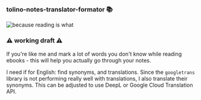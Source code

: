 ### tolino-notes-translator-formator 📚

![because reading is what](https://media.giphy.com/media/v1.Y2lkPTc5MGI3NjExazJiMDF6anJydWpwNzVyM3RtejJoaXFyMmxiMWgxM25leGRiaGc1ZiZlcD12MV9pbnRlcm5hbF9naWZfYnlfaWQmY3Q9Zw/vcshWqhrsOrywNYY9Y/giphy.gif)

### ⚠️ working draft ⚠️

If you're like me and mark a lot of words you don't know while reading ebooks - this will help you actually go through your notes.

I need if for English: find synonyms, and translations. 
Since the `googletrans` library is not performing really well with translations, I also translate their synonyms. This can be adjusted to use DeepL or Google Cloud Translation API.
